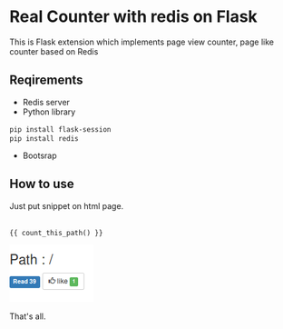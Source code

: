 # Real Counter with redis on Flask

This is Flask extension which implements page view counter, page like counter based on Redis 

## Reqirements

* Redis server
* Python library
~~~
pip install flask-session
pip install redis
~~~
* Bootsrap
 
## How to use
Just put snippet on html page.

~~~

{{ count_this_path() }}

~~~

![alt text](https://github.com/brenden17/Realtime-Counter-with-Flask-on-Redis/blob/master/img/like.png "image")

That's all.
